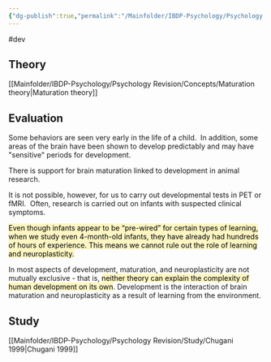 ```yaml
---
{"dg-publish":true,"permalink":"/Mainfolder/IBDP-Psychology/Psychology Revision/Topics/Brain development/"}
---
```


#dev


## Theory 
[[Mainfolder/IBDP-Psychology/Psychology Revision/Concepts/Maturation theory\|Maturation theory]] 

## Evaluation
Some behaviors are seen very early in the life of a child.  In addition, some areas of the brain have been shown to develop predictably and may have "sensitive" periods for development.

There is support for brain maturation linked to development in animal research.

It is not possible, however, for us to carry out developmental tests in PET or fMRI.  Often, research is carried out on infants with suspected clinical symptoms.

<mark style="background: #FFF3A3A6;">Even though infants appear to be “pre-wired” for certain types of learning, when we study even 4-month-old infants, they have already had hundreds of hours of experience. This means we cannot rule out the role of learning and neuroplasticity.</mark>

In most aspects of development, maturation, and neuroplasticity are not mutually exclusive - that is, <mark style="background: #FFF3A3A6;">neither theory can explain the complexity of human development on its own</mark>. Development is the interaction of brain maturation and neuroplasticity as a result of learning from the environment.


## Study
[[Mainfolder/IBDP-Psychology/Psychology Revision/Study/Chugani 1999\|Chugani 1999]]

